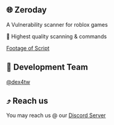 ## 🌐 Zeroday
A Vulnerability scanner for roblox games
<p>🔐 Highest quality scanning & commands</p>

[Footage of Script](https://www.youtube.com/watch?v=TYXLI19NFWw)

## 👤 Development Team
[@dex4tw](https://github.com/dex4tw)

## ⤴️ Reach us
You may reach us @ our [Discord Server](https://discord.gg/subdomain)
